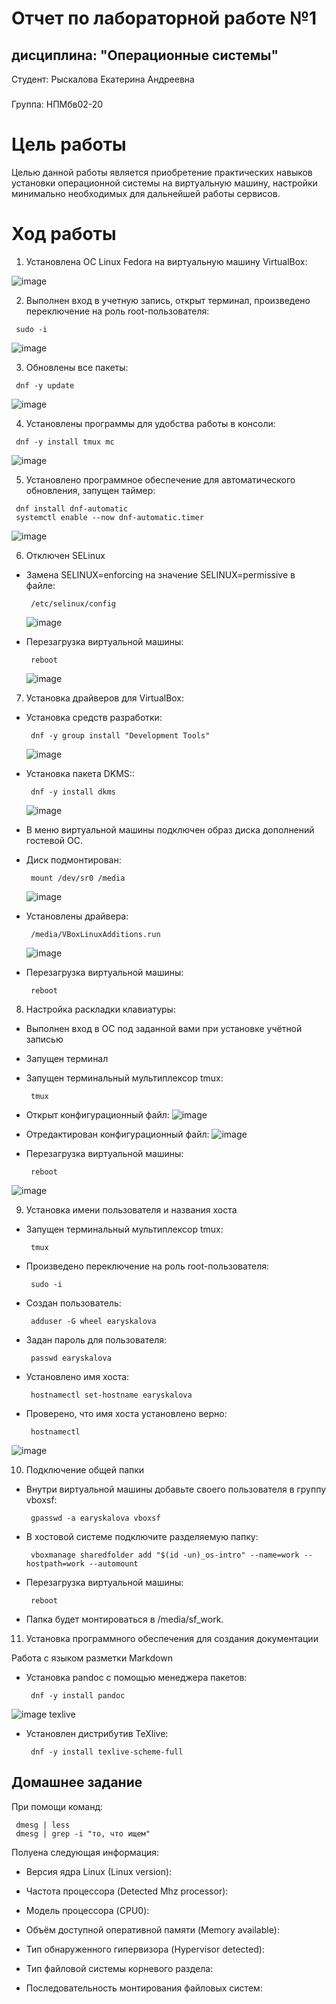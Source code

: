 # Отчет по лабораторной работе №1 
## дисциплина: "Операционные системы"

Студент: Рыскалова Екатерина Андреевна
###
Группа: НПМбв02-20


# Цель работы

Целью данной работы является приобретение практических навыков установки операционной системы на виртуальную машину, настройки минимально необходимых для дальнейшей работы сервисов.

# Ход работы

1.   Установлена ОС Linux Fedora на виртуальную машину VirtualBox:


   ![image](https://github.com/rinakatty/study_2023-2024_os-intro/assets/160457049/a5b5134b-8d4e-41d7-9c6d-540707a29f47)

2.   Выполнен вход в учетную запись, открыт терминал, произведено переключение на роль root-пользователя:

   
   ``` shell
    sudo -i
   ```

   ![image](https://github.com/rinakatty/study_2023-2024_os-intro/assets/160457049/37fd64d8-7474-428d-b6ec-9049277b09af)

3.   Обновлены все пакеты:
   ``` shell
    dnf -y update
   ```
![image](https://github.com/rinakatty/study_2023-2024_os-intro/assets/160457049/16665252-3519-489d-a810-602e67a0b70c)


4.   Установлены программы для удобства работы в консоли:
   ``` shell
    dnf -y install tmux mc
   ```
![image](https://github.com/rinakatty/study_2023-2024_os-intro/assets/160457049/1ced0159-e43a-4513-8622-6a339456ece1)

5.   Установлено программное обеспечение для автоматического обновления, запущен таймер:
   ``` shell
    dnf install dnf-automatic
    systemctl enable --now dnf-automatic.timer
   ```
![image](https://github.com/rinakatty/study_2023-2024_os-intro/assets/160457049/32c1b648-c6f8-4cf5-ae67-a5831ae2ffaf)


6.   Отключен SELinux
- Замена SELINUX=enforcing на значение SELINUX=permissive в файле:
   ``` shell
    /etc/selinux/config
   ```
   ![image](https://github.com/rinakatty/study_2023-2024_os-intro/assets/160457049/e291c766-4ba0-49b6-8409-30a3faf81243)

- Перезагрузка виртуальной машины:
   ``` shell
    reboot
   ```
   ![image](https://github.com/rinakatty/study_2023-2024_os-intro/assets/160457049/b91d1d6d-e11e-4c97-ac46-211a340d6559)

7.   Установка драйверов для VirtualBox:
- Установка средств разработки:
   ``` shell
    dnf -y group install "Development Tools"
   ```
   ![image](https://github.com/rinakatty/study_2023-2024_os-intro/assets/160457049/754c73c2-84e6-4045-b309-d7b0ebd61e06)
    
- Установка пакета DKMS::
   ``` shell
    dnf -y install dkms
   ```
   ![image](https://github.com/rinakatty/study_2023-2024_os-intro/assets/160457049/3108cc66-4d35-4c30-80e5-52b618f80a7d)

- В меню виртуальной машины подключен образ диска дополнений гостевой ОС.
- Диск подмонтирован:
   ``` shell
    mount /dev/sr0 /media
   ```
   ![image](https://github.com/rinakatty/study_2023-2024_os-intro/assets/160457049/dcffd0a6-058b-4e80-b7bf-939d9907d50a)

- Установлены драйвера:
   ``` shell
    /media/VBoxLinuxAdditions.run
   ```
   ![image](https://github.com/rinakatty/study_2023-2024_os-intro/assets/160457049/96d85b28-d851-4472-96aa-9600f9f72965)

- Перезагрузка виртуальной машины:
   ``` shell
    reboot
   ```
8.   Настройка раскладки клавиатуры:
   
- Выполнен вход в ОС под заданной вами при установке учётной записью
- Запущен терминал
- Запущен терминальный мультиплексор tmux:
   ``` shell
    tmux
   ```  
- Открыт конфигурационный файл:
  ![image](https://github.com/rinakatty/study_2023-2024_os-intro/assets/160457049/d04e2d5d-8213-455f-ae28-c9453d602976)

- Отредактирован конфигурационный файл:
![image](https://github.com/rinakatty/study_2023-2024_os-intro/assets/160457049/e816a3fb-ebb1-439f-9bb0-6f6677283e93)

- Перезагрузка виртуальной машины:
   ``` shell
    reboot
   ```
![image](https://github.com/rinakatty/study_2023-2024_os-intro/assets/160457049/446c5bca-1cc6-4384-b138-c4604396080c)

9.   Установка имени пользователя и названия хоста

- Запущен терминальный мультиплексор tmux:
   ``` shell
    tmux
   ```
- Произведено переключение на роль root-пользователя:
   ``` shell
    sudo -i
   ```
- Создан пользователь:
   ``` shell
    adduser -G wheel earyskalova
   ```
- Задан пароль для пользователя:
   ``` shell
    passwd earyskalova
   ```
- Установлено имя хоста:
   ``` shell
    hostnamectl set-hostname earyskalova
   ```
- Проверено, что имя хоста установлено верно:
   ``` shell
    hostnamectl
   ```
 ![image](https://github.com/rinakatty/study_2023-2024_os-intro/assets/160457049/146a9b60-b911-47d7-ad5e-fe074c0cba32)
   
10. Подключение общей папки
- Внутри виртуальной машины добавьте своего пользователя в группу vboxsf:
   ``` shell
    gpasswd -a earyskalova vboxsf
   ```
- В хостовой системе подключите разделяемую папку:
   ``` shell
    vboxmanage sharedfolder add "$(id -un)_os-intro" --name=work --hostpath=work --automount
   ```
- Перезагрузка виртуальной машины:
   ``` shell
    reboot
   ```
- Папка будет монтироваться в /media/sf_work.
11. Установка программного обеспечения для создания документации

Работа с языком разметки Markdown

- Установка pandoc с помощью менеджера пакетов:
   ``` shell
    dnf -y install pandoc
   ```
![image](https://github.com/rinakatty/study_2023-2024_os-intro/assets/160457049/8f08567c-8cf5-456d-8270-331959dd81c8)
texlive
- Установлен дистрибутив TeXlive:
   ``` shell
    dnf -y install texlive-scheme-full
   ```

## Домашнее задание

При помощи команд:
   ``` shell
    dmesg | less
    dmesg | grep -i "то, что ищем"
   ```
Полуена следующая информация:
- Версия ядра Linux (Linux version):
  
- Частота процессора (Detected Mhz processor):
  
- Модель процессора (CPU0):
  
- Объём доступной оперативной памяти (Memory available):
  
- Тип обнаруженного гипервизора (Hypervisor detected):
  
- Тип файловой системы корневого раздела:
  
- Последовательность монтирования файловых систем:
  
